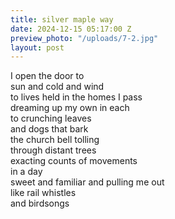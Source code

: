 ```yaml
---
title: silver maple way
date: 2024-12-15 05:17:00 Z
preview_photo: "/uploads/7-2.jpg"
layout: post
---
```


I open the door to <br>
sun and cold and wind <br>
to lives held in the homes I pass <br>
dreaming up my own in each <br>
to crunching leaves <br>
and dogs that bark <br>
the church bell tolling <br>
through distant trees <br>
exacting counts of movements <br>
in a day <br>
sweet and familiar and pulling me out <br>
like rail whistles <br>
and birdsongs <br>